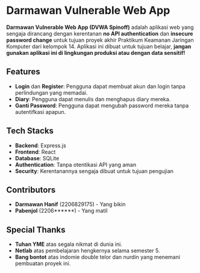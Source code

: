 # Darmawan Vulnerable Web App

**Darmawan Vulnerable Web App (DVWA Spinoff)** adalah aplikasi web yang sengaja dirancang dengan kerentanan **no API authentication** dan **insecure password change** untuk tujuan proyek akhir Praktikum Keamanan Jaringan Komputer dari kelompok 14. Aplikasi ini dibuat untuk tujuan belajar, **jangan gunakan aplikasi ini di lingkungan produksi atau dengan data sensitif!**

## Features

- **Login** dan **Register**: Pengguna dapat membuat akun dan login tanpa perlindungan yang memadai.
- **Diary**: Pengguna dapat menulis dan menghapus diary mereka.
- **Ganti Password**: Pengguna dapat mengubah password mereka tanpa autentifkasi apapun.

## Tech Stacks

- **Backend**: Express.js
- **Frontend**: React
- **Database**: SQLite
- **Authentication**: Tanpa otentikasi API yang aman
- **Security**: Kerentanannya sengaja dibuat untuk tujuan pengujian

## Contributors

- **Darmawan Hanif** (2206829175) - Yang bikin
- **Pabenjol** (2206******) - Yang matil

## Special Thanks

- **Tuhan YME** atas segala nikmat di dunia ini.
- **Netlab** atas pembelajaran hengkernya selama semester 5.
- **Bang bontot** atas indomie double telor dan nurdin yang menemani pembuatan proyek ini.